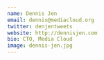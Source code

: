 ```yaml
---
name: Dennis Jen
email: dennis@mediacloud.org
twitter: denjentweets
website: http://dennisjen.com
bio: CTO, Media Cloud
image: dennis-jen.jpg
---
```

